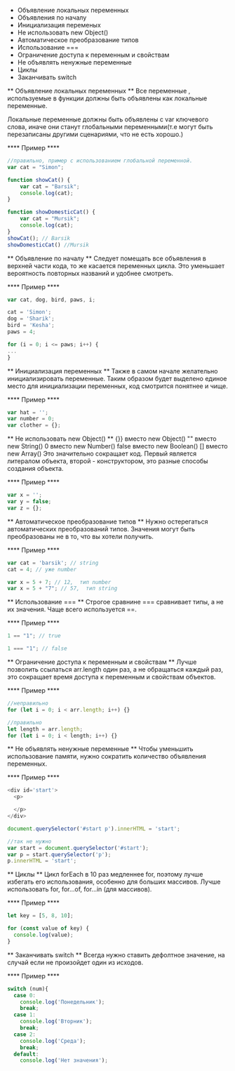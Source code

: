 + Объявление локальных переменных
+ Объявления по началу
+ Инициализация переменых
+ Не использовать new Object()
+ Автоматическое преобразование типов
+ Использование ===
+ Ограничение доступа к переменным и свойствам
+ Не объявлять ненужные переменные
+ Циклы
+ Заканчивать switch

** Объявление локальных переменных **
Все переменные , используемые в функции должны быть объявлены как локальные переменные.

Локальные переменные должны быть объявлены с var ключевого слова, иначе они станут глобальными переменными(т.е могут быть перезаписаны другими сценариями, что не есть хорошо.)

**** Пример ****

``` js
//правильно, пример с использованием глобальной переменной.
var cat = "Simon";

function showCat() {
    var cat = "Barsik";
    console.log(cat);
}

function showDomesticCat() {
    var cat = "Mursik";
    console.log(cat);
}
showCat(); // Barsik
showDomesticCat() //Mursik
```
** Объявление по началу **
Следует помещать все объявления в верхней части кода, то же касается переменных цикла.
Это уменьшает вероятность повторных названий и  удобнее смотреть.

**** Пример ****

``` js
var cat, dog, bird, paws, i;

cat = 'Simon';
dog = 'Sharik';
bird = 'Kesha';
paws = 4;

for (i = 0; i <= paws; i++) {
...
}
```
** Инициализация переменных **
Также в самом начале желательно инициализировать переменные.
Таким образом будет выделено единое место для инициализации переменных, код смотрится понятнее и чище.

**** Пример ****

``` js
var hat = '';
var number = 0;
var clother = {};
```
** Не использовать new Object() **
{}} вместо new Object()
"" вместо new String()
0 вместо new Number()
false вместо new Boolean()
[] вместо new Array()
Это значительно сокращает код. Первый является литералом объекта, второй - конструктором, это разные способы создания объекта.

**** Пример ****

``` js
var x = '';
var y = false;
var z = {};
```
** Автоматическое преобразование типов **
Нужно остерегаться автоматических преобразований типов. Значения могут быть преобразованы не в то, что вы хотели получить.

**** Пример ****

``` js
var cat = 'barsik'; // string
cat = 4; // уже number

var x = 5 + 7; // 12,  тип number
var x = 5 + "7"; // 57,  тип string
```
** Использование === **
Строгое сравнине === сравнивает типы, а не их значения. Чаще всего используется ==.

**** Пример ****

``` js
1 == "1"; // true

1 === "1"; // false
```
** Ограничение доступа к переменным и свойствам **
Лучше позволить ссылаться arr.length один раз, а не обращаться каждый раз, это сокращает время доступа к переменным и свойствам объектов.

**** Пример ****

``` js
//неправильно
for (let i = 0; i < arr.length; i++) {}

//правильно
let length = arr.length;
for (let i = 0; i < length; i++) {}
```

** Не объявлять ненужные переменные **
Чтобы уменьшить использование памяти, нужно сократить количество объявления переменных.

**** Пример ****

``` js
<div id='start'>
  <p>

  </p>
</div>

document.querySelector('#start p').innerHTML = 'start';

//так не нужно
var start = document.querySelector('#start');
var p = start.querySelector('p');
p.innerHTML = 'start';
```
** Циклы **
Цикл forEach в 10 раз медленнее for, поэтому лучше избегать его использования, особенно для больших массивов.
Лучше использовать for, for...of, for...in (для массивов).

**** Пример ****

``` js
let key = [5, 8, 10];

for (const value of key) {
  console.log(value);
}
```
** Заканчивать switch **
Всегда нужно ставить дефолтное значение, на случай если не произойдет один из исходов.

**** Пример ****

``` js
switch (num){
  case 0:
    console.log('Понедельник');
    break;
  case 1:
    console.log('Вторник');
    break;
  case 2:
    console.log('Среда');
    break;
  default:
    console.log('Нет значения');
```

